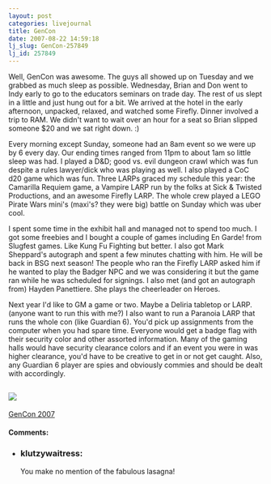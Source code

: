 ```yaml
---
layout: post
categories: livejournal
title: GenCon
date: 2007-08-22 14:59:18
lj_slug: GenCon-257849
lj_id: 257849
---
```

Well, GenCon was awesome. The guys all showed up on Tuesday and we grabbed as much sleep as possible. Wednesday, Brian and Don went to Indy early to go to the educators seminars on trade day. The rest of us slept in a little and just hung out for a bit. We arrived at the hotel in the early afternoon, unpacked, relaxed, and watched some Firefly. Dinner involved a trip to RAM. We didn't want to wait over an hour for a seat so Brian slipped someone $20 and we sat right down. :)  



Every morning except Sunday, someone had an 8am event so we were up by 6 every day. Our ending times ranged from 11pm to about 1am so little sleep was had. I played a D&amp;D; good vs. evil dungeon crawl which was fun despite a rules lawyer/dick who was playing as well. I also played a CoC d20 game which was fun. Three LARPs graced my schedule this year: the Camarilla Requiem game, a Vampire LARP run by the folks at Sick & Twisted Productions, and an awesome Firefly LARP. The whole crew played a LEGO Pirate Wars mini's (maxi's? they were big) battle on Sunday which was uber cool.  



I spent some time in the exhibit hall and managed not to spend too much. I got some freebies and I bought a couple of games including En Garde! from Slugfest games. Like Kung Fu Fighting but better. I also got Mark Sheppard's autograph and spent a few minutes chatting with him. He will be back in BSG next season! The people who ran the Firefly LARP asked him if he wanted to play the Badger NPC and we was considering it but the game ran while he was scheduled for signings. I also met (and got an autograph from) Hayden Panettiere. She plays the cheerleader on Heroes.  



Next year I'd like to GM a game or two. Maybe a Deliria tabletop or LARP. (anyone want to run this with me?) I also want to run a Paranoia LARP that runs the whole con (like Guardian 6). You'd pick up assignments from the computer when you had spare time. Everyone would get a badge flag with their security color and other assorted information. Many of the gaming halls would have security clearance colors and if an event you were in was higher clearance, you'd have to be creative to get in or not get caught. Also, any Guardian 6 player are spies and obviously commies and should be dealt with accordingly.  



[![](http://lh4.google.com/pythonpimp/RstbJqOfknE/AAAAAAAAAr4/Hnv6tXcEyCA/s160-c/GenCon2007.jpg)](http://picasaweb.google.com/pythonpimp/GenCon2007)  
---  
[GenCon 2007](http://picasaweb.google.com/pythonpimp/GenCon2007)


<div id="comments"><h4>Comments:</h4><div class="lj-comments"><ul>
<li><h3>klutzywaitress: </h3>
<a id="comment-794"></a>
<p>You make no mention of the fabulous lasagna!</p>
</li>
</ul></div></div>
